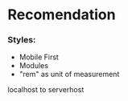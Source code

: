 # Recomendation 

### Styles: 
  - Mobile First
  - Modules
  - "rem" as unit of measurement


localhost to serverhost 